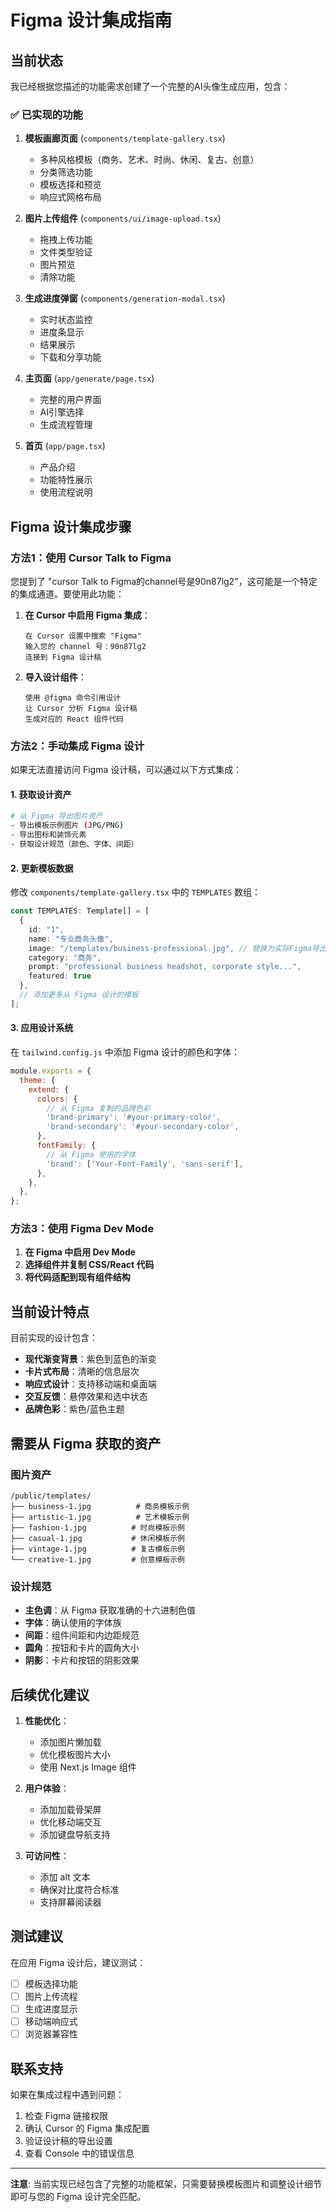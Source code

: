 # Figma 设计集成指南

## 当前状态

我已经根据您描述的功能需求创建了一个完整的AI头像生成应用，包含：

### ✅ 已实现的功能

1. **模板画廊页面** (`components/template-gallery.tsx`)
   - 多种风格模板（商务、艺术、时尚、休闲、复古、创意）
   - 分类筛选功能
   - 模板选择和预览
   - 响应式网格布局

2. **图片上传组件** (`components/ui/image-upload.tsx`)
   - 拖拽上传功能
   - 文件类型验证
   - 图片预览
   - 清除功能

3. **生成进度弹窗** (`components/generation-modal.tsx`)
   - 实时状态监控
   - 进度条显示
   - 结果展示
   - 下载和分享功能

4. **主页面** (`app/generate/page.tsx`)
   - 完整的用户界面
   - AI引擎选择
   - 生成流程管理

5. **首页** (`app/page.tsx`)
   - 产品介绍
   - 功能特性展示
   - 使用流程说明

## Figma 设计集成步骤

### 方法1：使用 Cursor Talk to Figma

您提到了 "cursor Talk to Figma的channel号是90n87lg2"，这可能是一个特定的集成通道。要使用此功能：

1. **在 Cursor 中启用 Figma 集成**：
   ```
   在 Cursor 设置中搜索 "Figma"
   输入您的 channel 号：90n87lg2
   连接到 Figma 设计稿
   ```

2. **导入设计组件**：
   ```
   使用 @figma 命令引用设计
   让 Cursor 分析 Figma 设计稿
   生成对应的 React 组件代码
   ```

### 方法2：手动集成 Figma 设计

如果无法直接访问 Figma 设计稿，可以通过以下方式集成：

#### 1. 获取设计资产
```bash
# 从 Figma 导出图片资产
- 导出模板示例图片 (JPG/PNG)
- 导出图标和装饰元素
- 获取设计规范（颜色、字体、间距）
```

#### 2. 更新模板数据
修改 `components/template-gallery.tsx` 中的 `TEMPLATES` 数组：

```typescript
const TEMPLATES: Template[] = [
  {
    id: "1",
    name: "专业商务头像",
    image: "/templates/business-professional.jpg", // 替换为实际Figma导出的图片
    category: "商务",
    prompt: "professional business headshot, corporate style...",
    featured: true
  },
  // 添加更多从 Figma 设计的模板
];
```

#### 3. 应用设计系统
在 `tailwind.config.js` 中添加 Figma 设计的颜色和字体：

```javascript
module.exports = {
  theme: {
    extend: {
      colors: {
        // 从 Figma 复制的品牌色彩
        'brand-primary': '#your-primary-color',
        'brand-secondary': '#your-secondary-color',
      },
      fontFamily: {
        // 从 Figma 使用的字体
        'brand': ['Your-Font-Family', 'sans-serif'],
      },
    },
  },
};
```

### 方法3：使用 Figma Dev Mode

1. **在 Figma 中启用 Dev Mode**
2. **选择组件并复制 CSS/React 代码**
3. **将代码适配到现有组件结构**

## 当前设计特点

目前实现的设计包含：

- **现代渐变背景**：紫色到蓝色的渐变
- **卡片式布局**：清晰的信息层次
- **响应式设计**：支持移动端和桌面端
- **交互反馈**：悬停效果和选中状态
- **品牌色彩**：紫色/蓝色主题

## 需要从 Figma 获取的资产

### 图片资产
```
/public/templates/
├── business-1.jpg          # 商务模板示例
├── artistic-1.jpg          # 艺术模板示例
├── fashion-1.jpg          # 时尚模板示例
├── casual-1.jpg           # 休闲模板示例
├── vintage-1.jpg          # 复古模板示例
└── creative-1.jpg         # 创意模板示例
```

### 设计规范
- **主色调**：从 Figma 获取准确的十六进制色值
- **字体**：确认使用的字体族
- **间距**：组件间距和内边距规范
- **圆角**：按钮和卡片的圆角大小
- **阴影**：卡片和按钮的阴影效果

## 后续优化建议

1. **性能优化**：
   - 添加图片懒加载
   - 优化模板图片大小
   - 使用 Next.js Image 组件

2. **用户体验**：
   - 添加加载骨架屏
   - 优化移动端交互
   - 添加键盘导航支持

3. **可访问性**：
   - 添加 alt 文本
   - 确保对比度符合标准
   - 支持屏幕阅读器

## 测试建议

在应用 Figma 设计后，建议测试：

- [ ] 模板选择功能
- [ ] 图片上传流程
- [ ] 生成进度显示
- [ ] 移动端响应式
- [ ] 浏览器兼容性

## 联系支持

如果在集成过程中遇到问题：

1. 检查 Figma 链接权限
2. 确认 Cursor 的 Figma 集成配置
3. 验证设计稿的导出设置
4. 查看 Console 中的错误信息

---

**注意**: 当前实现已经包含了完整的功能框架，只需要替换模板图片和调整设计细节即可与您的 Figma 设计完全匹配。